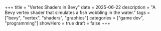 +++
title = "Vertex Shaders in Bevy"
date = 2025-06-22
description = "A Bevy vertex shader that simulates a fish wobbling in the water."
tags = ["bevy", "vertex", "shaders", "graphics"]
categories = ["game dev", "programming"]
showHero = true
draft = false
+++
